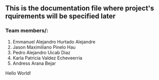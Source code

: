 ## This is the documentation file where project's rquirements will be specified later 

### Team members/:
1. Emmanuel Alejandro Hurtado Alejandre
2. Jason Maximiliano Pinelo Hau
3. Pedro Alejandro Uicab Diaz
4. Karla Patricia Valdez Echeveerria
5. Andress Arana Bejar

Hello World!

